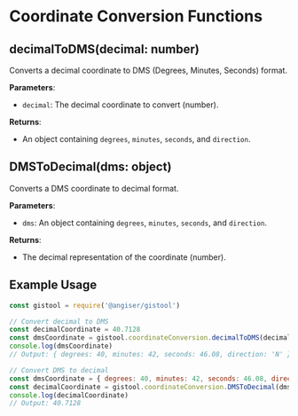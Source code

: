 # Coordinate Conversion Functions

## decimalToDMS(decimal: number)

Converts a decimal coordinate to DMS (Degrees, Minutes, Seconds) format.

**Parameters**:

- `decimal`: The decimal coordinate to convert (number).

**Returns**:

- An object containing `degrees`, `minutes`, `seconds`, and `direction`.

## DMSToDecimal(dms: object)

Converts a DMS coordinate to decimal format.

**Parameters**:

- `dms`: An object containing `degrees`, `minutes`, `seconds`, and `direction`.

**Returns**:

- The decimal representation of the coordinate (number).

## Example Usage

```javascript
const gistool = require('@angiser/gistool')

// Convert decimal to DMS
const decimalCoordinate = 40.7128
const dmsCoordinate = gistool.coordinateConversion.decimalToDMS(decimalCoordinate)
console.log(dmsCoordinate)
// Output: { degrees: 40, minutes: 42, seconds: 46.08, direction: 'N' }

// Convert DMS to decimal
const dmsCoordinate = { degrees: 40, minutes: 42, seconds: 46.08, direction: 'N' }
const decimalCoordinate = gistool.coordinateConversion.DMSToDecimal(dmsCoordinate)
console.log(decimalCoordinate)
// Output: 40.7128
```
